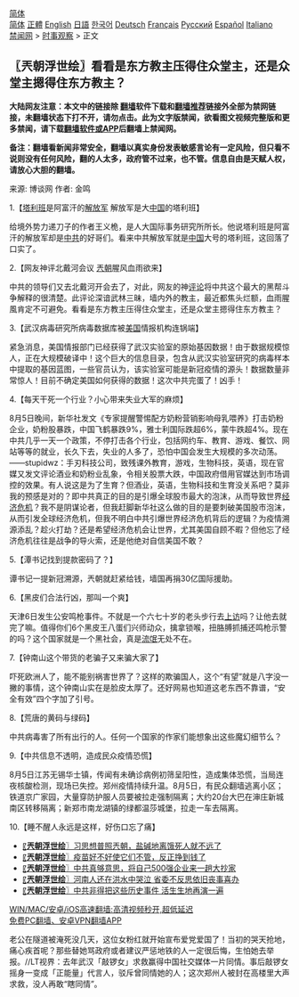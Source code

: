  <!-- 面包屑导航 --> <div class="breadcrumb"><!-- GTranslate: https://gtranslate.io/ -->  <div class="switcher notranslate">  <div class="selected">  <a href="#" onclick="return false;"> 简体</a>  </div>  <div class="option">  <a href="https://www.bannedbook.org" onclick="doGTranslate('zh-CN|zh-CN');jQuery('div.switcher div.selected a').html(jQuery(this).html());return false;" title="简体中文" class="nturl selected"> 简体</a>  <a href="https://www.bannedbook.org/zh-tw/" onclick="doGTranslate('zh-CN|zh-TW');jQuery('div.switcher div.selected a').html(jQuery(this).html());return false;" title="繁體中文" class="nturl"> 正體</a>  <a href="https://www.bannedbook.org/en/" onclick="doGTranslate('zh-CN|en');jQuery('div.switcher div.selected a').html(jQuery(this).html());return false;" title="English" class="nturl"> English</a>  <a href="https://www.bannedbook.org/ja/" onclick="doGTranslate('zh-CN|ja');jQuery('div.switcher div.selected a').html(jQuery(this).html());return false;" title="日本語" class="nturl"> 日語</a>  <a href="https://www.bannedbook.org/ko/" onclick="doGTranslate('zh-CN|ko');jQuery('div.switcher div.selected a').html(jQuery(this).html());return false;" title="한국어" class="nturl"> 한국어</a>  <a href="https://www.bannedbook.org/de/" onclick="doGTranslate('zh-CN|de');jQuery('div.switcher div.selected a').html(jQuery(this).html());return false;" title="Deutsch" class="nturl"> Deutsch</a>  <a href="https://www.bannedbook.org/fr/" onclick="doGTranslate('zh-CN|fr');jQuery('div.switcher div.selected a').html(jQuery(this).html());return false;" title="Français" class="nturl"> Français</a>  <a href="https://www.bannedbook.org/ru/" onclick="doGTranslate('zh-CN|ru');jQuery('div.switcher div.selected a').html(jQuery(this).html());return false;" title="Русский" class="nturl"> Русский</a>  <a href="https://www.bannedbook.org/es/" onclick="doGTranslate('zh-CN|es');jQuery('div.switcher div.selected a').html(jQuery(this).html());return false;" title="Español" class="nturl"> Español</a>  <a href="https://www.bannedbook.org/it/" onclick="doGTranslate('zh-CN|it');jQuery('div.switcher div.selected a').html(jQuery(this).html());return false;" title="Italiano" class="nturl"> Italiano</a>  </div>  </div>      <div class='breadcrumb-sub'><!-- Breadcrumb NavXT 6.3.0 --> <a href="https://www.bannedbook.org/" class="home">禁闻网</a> &gt; <a href="https://www.bannedbook.org/bnews/ssgc/" class="category">时事观察</a> &gt; 正文</div></div><h2>〖兲朝浮世绘〗看看是东方教主压得住众堂主，还是众堂主摁得住东方教主？</h2> <p class="notice"><b>大陆网友注意：本文中的链接除 <a href="https://github.com/bannedbook/fanqiang" >翻墙</a>软件下载和<a href="https://github.com/killgcd/justmysocks/blob/master/README.md">翻墙推荐</a>链接外全部为禁网链接，未翻墙状态下打不开，请勿点击。此为文字版禁闻，欲看图文视频完整版和更多禁闻，请下载<a href="https://github.com/bannedbook/fanqiang">翻墙软件或APP</a>后翻墙上禁闻网。</p><p>备注：翻墙看新闻非常安全，翻墙以真实身份发表敏感言论有一定风险，但只看不说则没有任何风险，翻的人太多，政府管不过来，也不管。信息自由是天赋人权，请放心大胆的翻墙。</b></p>  <div class="entry"> <p>来源:&nbsp;博谈网                            作者:&nbsp;金鸣                           </p> <p>1.【<a href="https://www.bannedbook.org/bnews/tag/%e5%a1%94%e5%88%a9%e7%8f%ad/" class="st_tag internal_tag" rel="tag" title="标签 塔利班 下的日志">塔利班</a>是阿富汗的<a href="https://www.bannedbook.org/bnews/tag/%e8%a7%a3%e6%94%be%e5%86%9b/" class="st_tag internal_tag" rel="tag" title="标签 解放军 下的日志">解放军</a> 解放军是大<span class='wp_keywordlink_affiliate'><a href="https://www.bannedbook.org/" title="中国" target="_blank">中国</a></span>的塔利班】</p> <p></p> <p>给境外势力递刀子的作者王义桅，是人大国际事务研究所所长。他说塔利班是阿富汗的解放军却是<a href="https://www.bannedbook.org/bnews/tag/%e4%b8%ad%e5%85%b1/" class="st_tag internal_tag" rel="tag" title="标签 中共 下的日志">中共</a>的好哥们。看来中共解放军就是<a href="https://www.bannedbook.org/bnews/tag/%E4%B8%AD%E5%9B%BD/" class="st_tag internal_tag" rel="tag" title="标签 中国 下的日志">中国</a>大号的塔利班，这回落了口实了。</p> <p>2.【网友神评北戴河会议 <a href="https://www.bannedbook.org/bnews/tag/%e5%85%b2%e6%9c%9d/" class="st_tag internal_tag" rel="tag" title="标签 兲朝 下的日志">兲朝</a>腥风血雨欲来】</p> <p></p> <p>中共的领导们又去北戴河开会去了，对此，网友的神<span class='wp_keywordlink_affiliate'><a href="https://www.bannedbook.org/bnews/comments/" title="新闻评论" target="_blank">评论</a></span>将中共这个最大的黑帮斗争解释的很清楚。此评论深谙武林三昧，墙内外的教主，最近都焦头烂额，血雨腥風肯定不可避免。看看是东方教主压得住众堂主，还是众堂主摁得住东方教主？</p> <p>3.【武汉病毒研究所病毒数据库被<a href="https://www.bannedbook.org/bnews/tag/%e7%be%8e%e5%9b%bd/" class="st_tag internal_tag" rel="tag" title="标签 美国 下的日志">美国</a>情报机构连锅端】</p>  <p></p> <p>紧急消息，美国情报部门已经获得了武汉实验室的原始基因数据！由于数据规模惊人，正在大规模破译中！这个巨大的信息目录，包含从武汉实验室研究的病毒样本中提取的基因蓝图，一些官员认为，该实验室可能是新冠疫情的源头！数据数量非常惊人！目前不确定美国如何获得的数据！这次中共完蛋了！凶手！</p> <p>4.【每天干死一个行业？小心带来失业大军的麻烦】</p> <p></p> <p>8月5日晚间，新华社发文《专家提醒警惕配方奶粉营销影响母乳喂养》打击奶粉企业，奶粉股暴跌，中国飞鹤暴跌9%，雅士利国际跌超6%，蒙牛跌超4%。现在中共几乎一天一个政策，不停打击各个行业，包括网约车、教育、游戏、餐饮、网站等等的就业，长久下去，失业的人多了，恐怕中国会发生大规模的多次动荡。——stupidwz：手刃科技公司，致残课外教育，游戏，生物科技，英语，现在官媒又发文评论酒业和奶粉业乱象，令相关股票大跌，中国政府借用官媒达到市场调控的效果。有人说这是为了生育？但酒业，英语，生物科技和生育没关系吧？莫非我的预感是对的？即中共真正的目的是引爆全球股市最大的泡沫，从而导致世界<a href="https://www.bannedbook.org/bnews/tag/%e7%bb%8f%e6%b5%8e%e5%8d%b1%e6%9c%ba/" class="st_tag internal_tag" rel="tag" title="标签 经济危机 下的日志">经济危机</a>？我不是阴谋论者，但我赶脚新华社这么做的目的是要刺破美国股市泡沫，从而引发全球经济危机，但我不明白中共引爆世界经济危机背后的逻辑？为疫情溯源添乱？趁火打劫？还是希望经济危机会让世界，尤其美国自顾不暇？但他忘了经济危机往往是战争的导火索，还是他绝对自信美国不敢？</p> <p>5.【潭书记找到提款密码了？】</p> <p></p> <p>谭书记一提新冠溯源，兲朝就赶紧给钱，墙国再捐30亿国际援助。</p>  <p>6.【黑皮们合法行凶，那叫一个爽】</p> <p></p> <p>天津6日发生公安鸣枪事件。不就是一个六七十岁的老头步行去<span class='wp_keywordlink_affiliate'><a href="https://www.bannedbook.org/bnews/weiquan/" title="上访" target="_blank">上访</a></span>吗？让他去就完了嘛。值得你们6个黑皮王八蛋们兴师动众，擒拿锁喉，扭胳膊抓捕还鸣枪示警的吗？这个国家就是一个黑社会，真是<span class='wp_keywordlink'><a href="https://www.bannedbook.org/forum11/topic282.html" title="禁片：评中国共产党的流氓本性" target="_blank">流氓</a></span>无处不在。</p> <p>7.【钟南山这个带货的老骗子又来骗大家了】</p> <p></p> <p>吓死欧洲人了，能不能别祸害世界了？这样的欺骗国人，这个“有望”就是八字没一撇的事情，这个钟南山实在是脸皮太厚了。还好网易也知道这老东西不靠谱，“安全有效”四个字加了引号。</p> <p>8.【荒唐的黄码与绿码】</p> <p></p>  <p>中共病毒害了所有出行的人。任何一个国家的作家们能想象出这些魔幻细节么？</p> <p>9.【中共信息不透明，造成民众疫情恐慌】</p> <p></p> <p>8月5日江苏无锡华士镇，传闻有未确诊病例初筛呈阳性，造成集体恐慌，当局连夜核酸检测，现场已失控。郑州疫情持续升温。8月5日，有民众翻墙逃离小区；铁道京广家园，大量穿防护服人员要被拉走强制隔离；大约20台大巴在渖庄新城南区转移隔离；新郑市南龙湖镇的绿都温莎城堡，拉走一车去隔离。</p> <p>10.【睡不醒人永远是这样，好伤口忘了痛】</p> <p></p> <ul class='op-related-articles' title='相关阅读'> <li><a href='https://www.bannedbook.org/bnews/ssgc/20210806/1601246.html' target='_blank'>〖<b>兲朝浮世绘</b>〗习思想普照兲朝，盐碱地离饿死人就不远了</a></li> <li><a href='https://www.bannedbook.org/bnews/ssgc/20210805/1600492.html' target='_blank'>〖<b>兲朝浮世绘</b>〗疫苗好不好使它们不管，反正挣到钱了</a></li> <li><a href='https://www.bannedbook.org/bnews/ssgc/20210804/1599808.html' target='_blank'>〖<b>兲朝浮世绘</b>〗中共真够意思，将自己500强企业来一趟大抄家</a></li> <li><a href='https://www.bannedbook.org/bnews/ssgc/20210803/1599126.html' target='_blank'>〖<b>兲朝浮世绘</b>〗河南人还在洪水中哭泣 省委不反思依旧丧事喜办</a></li> <li><a href='https://www.bannedbook.org/bnews/ssgc/20210802/1598542.html' target='_blank'>〖<b>兲朝浮世绘</b>〗中共非得把这些历史事件 活生生地再演一遍</a></li> </ul> <p class="texttj"> <a href="https://github.com/bannedbook/fanqiang/wiki/V2ray%E6%9C%BA%E5%9C%BA" target="_blank">WIN/MAC/安卓/iOS高速翻墙:高清视频秒开,超低延迟</a><br/> <a href="https://github.com/bannedbook/fanqiang/wiki/%E7%A6%81%E9%97%BB%E7%BD%91%E5%AE%89%E5%8D%93%E7%BF%BB%E5%A2%99%E6%96%B0%E9%97%BBAPP" target="_blank">免费PC翻墙、安卓VPN翻墙APP</a></p><p>老公在隧道被淹死没几天，这位女粉红就开始宣布爱党爱国了！当初的哭天抢地，痛心疾首呢？那些替她骂政府或者建议严惩地铁的人一定很后悔，生怕她去举报。//LT视界：去年武汉「敲锣女」求救赢得中国社交媒体一片同情。事后敲锣女摇身一变成「正能量」代言人，驳斥曾同情她的人；这次郑州人被封在高楼里大声求救，没人再敢“瞎同情”。</p> <a name='sharetosocial'></a>  <div style="margin-bottom:5px;padding-bottom:5px;clear:both"> <div id="archive-pix-1" class="banner-ads"> <!-- AuctionX Display platform tag START --> <div id="26318x728x90x621x_ADSLOT2" clicktrack="%%CLICK_URL_ESC%%"></div> <!-- AuctionX Display platform tag END --> </div> <div id="archive-pix-2" class="banner-ads"> <!-- AuctionX Display platform tag START --> <div id="26315x300x250x621x_ADSLOT2" clicktrack="%%CLICK_URL_ESC%%"></div> <!-- AuctionX Display platform tag END --> </div> </div>  <div id="archive-pix-1" class="banner-ads"> <!-- AuctionX Display platform tag START --> <div id="26318x728x90x621x_ADSLOT3" clicktrack="%%CLICK_URL_ESC%%"></div> <!-- AuctionX Display platform tag END --> </div> </div><!--END ENTRY--> 